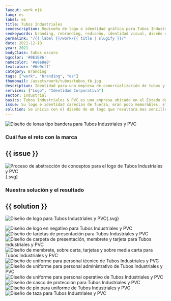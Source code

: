 ```yaml
---
layout: work.njk 
lang: es
label: es
title: Tubos Industriales
seodescription: Rediseño de logo e identidad gráfica para Tubos Industriales, una empresa del sector industrial ubicada en la Ciudad de México.
seokeywords: branding, rebranding, rediseño, identidad visual, diseño de logotipo, logo, marca para un comercializador de tubos de acero para la industria, tubos de acero, industrial, fábrica, diseño gráfico, tubos industriales, marker, méxico
permalink: "/{{ label }}/work/{{ title | slugify }}/"
date: 2021-12-18
year: 2021
bodyClass: tubos oscuro
bgcolor: '#0E1E86'
namecolor: '#e8e8e8'
textcolor: '#6e9cff'
category: Branding
tags: ["work", "branding", "es"]
thumbnail: /assets/work/tubos/tubos_tb.jpg
description: Identidad para una empresa de comercialización de tubos y válvulas
services: ["Logo", "Identidad Corporativa"]
sector: Industrial
basics: Tubos Industriales & PVC es una empresa ubicada en el Estado de México, creada en el año 2005. Se especializan en la comercialización de tubos, válvulas y conexiones para el sector industrial. Entre sus clientes destacan el sector restaurantero, hotelero, fábricas y agroindustria, entre otros.
issue: Su logo e identidad carecían de fuerza, eran poco memorables. El logo presentaba problemas de legibilidad, estaba saturado, con una composición poco ordenada y jerarquizada. Por otro lado no había consistencia en su manejo visual, algunas veces se usaba con los colores corporativos, mientras que en otras ocasiones se elegía una paleta de colores inadecuado o falto de contraste.
solution: Se inicia con el diseño de un logo que resultara mas sencillo, fácil de reproducir en medios y sustratos sin la necesidad de cambiar su forma, color, o composición. Debía poder funcionar a una escala muy reducida como en un empaque o sticker, así como en formatos de mayor tamaño como espectaculares y en señalización para la fachada. El concepto es directo, una representación de su principal producto, el tubo de acero o PVC. Su forma se logra a través de 2 círculos, uno en negativo y otro en positivo, dispuestos de tal manera que se genera la forma de un tubo visto en perspectiva. El nombre de la empresa es algo largo, por lo tanto se opta por un formato a dos líneas con una tipografía condensada, compacta. El color, en alusión a lo frío del acero, es un aspecto que se mantiene de su imagen original, a fin de crear una conexión entre su nueva imagen y su historia como empresa.
---
```


![Diseño de lonas tipo bandera para Tubos Industriales y PVC](/assets/work/tubos/tubos_banderas.jpg)

<div class="column__2">
    <div class="col__left">
        <h3>Cuál fue el reto con la marca</h3>
    </div>
    <div class="col__right">
        <h2>{{ issue }}</h2>
    </div>
</div>

![Proceso de abstracción de conceptos para el logo de Tubos Industriales y PVC](/assets/work/tubos/tubos_logo_proceso.svg){.svg}

<div class="column__2 work__column__2">
    <div class="col__left">
        <h3>Nuestra solución y el resultado</h3>
    </div>
    <div class="col__right">
        <h2>{{ solution }}</h2>
    </div>
</div>

![Diseño de logo para Tubos Industriales y PVC](/assets/work/tubos/tubos_logo.svg){.svg}

![Diseño de logo en negativo para Tubos Industriales y PVC](/assets/work/tubos/tubos_logo_negativo.jpg)
![Diseño de tarjetas de presentación para Tubos Industriales y PVC](/assets/work/tubos/tubos_tarjetas.jpg)
![Diseño de carpeta de presentación, membrete y tarjeta para Tubos Industriales y PVC](/assets/work/tubos/tubos_membrete_carpeta_tarjetas.jpg)
![Diseño de membrete, sobre carta, tarjetas y sobre media carta para Tubos Industriales y PVC](/assets/work/tubos/tubos_tarjetas_membretes_sobres.jpg)
![Diseño de uniforme para personal técnico de Tubos Industriales y PVC](/assets/work/tubos/tubos_uniforme_tecnico.jpg)
![Diseño de uniforme para personal administrativo de Tubos Industriales y PVC](/assets/work/tubos/tubos_uniformes_blanco.jpg)
![Diseño de uniforme para personal operativo de Tubos Industriales y PVC](/assets/work/tubos/tubos_uniformes_azul.jpg)
![Diseño de casco de protección para Tubos Industriales y PVC](/assets/work/tubos/tubos_casco.jpg)
![Diseño de pin para uniforme de Tubos Industriales y PVC](/assets/work/tubos/tubo_pin.jpg)
![Diseño de taza para Tubos Industriales y PVC](/assets/work/tubos/tubos_taza.jpg)